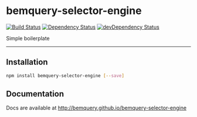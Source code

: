 # bemquery-selector-engine

[![Build Status](https://travis-ci.org/BEMQuery/bemquery-selector-engine.svg?branch=master)](https://travis-ci.org/BEMQuery/bemquery-selector-engine) [![Dependency Status](https://david-dm.org/BEMQuery/bemquery-selector-engine.svg)](https://david-dm.org/BEMQuery/bemquery-selector-engine) [![devDependency Status](https://david-dm.org/BEMQuery/bemquery-selector-engine/dev-status.svg)](https://david-dm.org/BEMQuery/bemquery-selector-engine#info=devDependencies)

Simple boilerplate

---

## Installation

```bash
npm install bemquery-selector-engine [--save]
```

## Documentation

Docs are available at http://bemquery.github.io/bemquery-selector-engine
